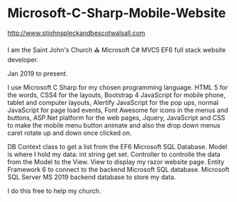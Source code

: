 # Microsoft-C-Sharp-Mobile-Website

http://www.stjohnspleckandbescotwalsall.com

I am the Saint John's Church ⛪️ Microsoft C# MVC5 EF6 full stack website developer.

Jan 2019 to present. 

I use Microsoft C Sharp for my chosen programming language. 
HTML 5 for the words, CSS4 for the layouts, 
Bootstrap 4 JavaScript for mobile phone, tablet and computer layouts, 
Alertify JavaScript for the pop ups, 
normal JavaScript for page load events, 
Font Awesome for icons in the menus and buttons, 
ASP.Net platform for the web pages, 
Jquery, JavaScript and CSS to make the mobile
menu button animate and also the drop down menus caret
rotate up and down once clicked on. 

DB Context class to get a list from the EF6 Microsoft SQL Database.
Model is where I hold my data: int string get set.
Controller to controlle the data from the Model to the View.
View to display my razor website page.
Entity Framework 6 to connect to the backend Microsoft SQL database.
Microsoft SQL Server MS 2019 backend database to store my data. 

I do this free to help my church.
